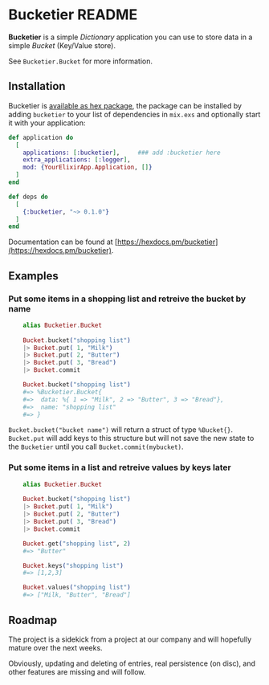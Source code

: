 # Bucketier README

**Bucketier** is a simple _Dictionary_ application you can use to store
data in a simple _Bucket_ (Key/Value store).

See `Bucketier.Bucket` for more information.


## Installation

Bucketier is [available as hex package](https://hex.pm/packages/bucketier), 
the package can be installed by adding `bucketier` to your list of dependencies 
in `mix.exs` and optionally start it with your application:

```elixir
def application do
  [
    applications: [:bucketier],     ### add :bucketier here
    extra_applications: [:logger],
    mod: {YourElixirApp.Application, []}
  ]
end

def deps do
  [
    {:bucketier, "~> 0.1.0"}
  ]
end

```

Documentation can be found at [https://hexdocs.pm/bucketier](https://hexdocs.pm/bucketier).

## Examples

### Put some items in a shopping list and retreive the bucket by name

```elixir
    alias Bucketier.Bucket
    
    Bucket.bucket("shopping list")
    |> Bucket.put( 1, "Milk")
    |> Bucket.put( 2, "Butter")
    |> Bucket.put( 3, "Bread")
    |> Bucket.commit

    Bucket.bucket("shopping list")
    #=> %Bucketier.Bucket{ 
    #=>  data: %{ 1 => "Milk", 2 => "Butter", 3 => "Bread"}, 
    #=>  name: "shopping list"
    #=> }
```

`Bucket.bucket("bucket name")` will return a struct of type `%Bucket{}`.
`Bucket.put` will add keys to this structure but will not save the new
state to the `Bucketier` until you call `Bucket.commit(mybucket)`.

### Put some items in a list and retreive values by keys later

```elixir
    alias Bucketier.Bucket
    
    Bucket.bucket("shopping list")
    |> Bucket.put( 1, "Milk")
    |> Bucket.put( 2, "Butter")
    |> Bucket.put( 3, "Bread")
    |> Bucket.commit

    Bucket.get("shopping list", 2)
    #=> "Butter"

    Bucket.keys("shopping list")
    #=> [1,2,3]

    Bucket.values("shopping list")
    #=> ["Milk, "Butter", "Bread"]
```


## Roadmap

The project is a sidekick from a project at our company and will hopefully
mature over the next weeks.

Obviously, updating and deleting of entries, real persistence (on disc),
and other features are missing and will follow.

    

